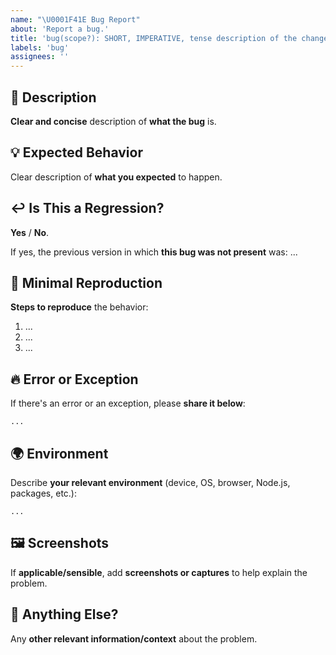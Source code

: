 ```yaml
---
name: "\U0001F41E Bug Report"
about: 'Report a bug.'
title: 'bug(scope?): SHORT, IMPERATIVE, tense description of the change'
labels: 'bug'
assignees: ''
---
```

<!-- **********************************************************************************************
Hey! 🍻

Please search open and closed issues before submitting a new one.
Existing issues often contain workarounds, resolutions, or progress updates.
*********************************************************************************************** -->

🐞 Description
---------------------------------------------------------------------------------------------------

**Clear and concise** description of **what the bug** is.

💡 Expected Behavior
---------------------------------------------------------------------------------------------------

Clear description of **what you expected** to happen.

↩️ Is This a Regression?
---------------------------------------------------------------------------------------------------

**Yes** / **No**.

If yes, the previous version in which **this bug was not present** was: ...

🔬 Minimal Reproduction
---------------------------------------------------------------------------------------------------
<!--
Please include: commands run (including args), packages added, related code changes, etc.

If the steps are not enough for reproduction of your issue, please create a minimal GitHub
repository with the minimum possible code to show the problem as the reproduction of the issue. 

Share the link to the repo below along with step-by-step instructions
to reproduce the problem, as well as expected and actual behavior.

Issues that don't have enough info and can't be reproduced will be closed.
-->

**Steps to reproduce** the behavior:

1. ...
2. ...
3. ...

🔥 Error or Exception
---------------------------------------------------------------------------------------------------

If there's an error or an exception, please **share it below**:

```
...
```

🌍 Environment
---------------------------------------------------------------------------------------------------

Describe **your relevant environment** (device, OS, browser, Node.js, packages, etc.):

```
...
```

🖼️ Screenshots
---------------------------------------------------------------------------------------------------

If **applicable/sensible**, add **screenshots or captures** to help explain the problem.

💬 Anything Else?
---------------------------------------------------------------------------------------------------

Any **other relevant information/context** about the problem.
